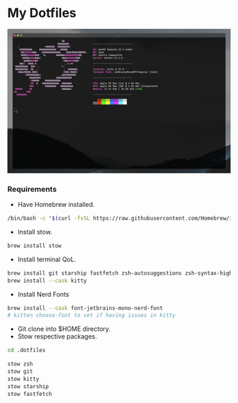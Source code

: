 # My Dotfiles

![screenshot](img/terminal-ss.png)

### Requirements

- Have Homebrew installed.

```bash
/bin/bash -c "$(curl -fsSL https://raw.githubusercontent.com/Homebrew/install/HEAD/install.sh)"
```

- Install stow.

```zsh
brew install stow
```

- Install terminal QoL.

```zsh
brew install git starship fastfetch zsh-autosuggestions zsh-syntax-highlighting
brew install --cask kitty
```

- Install Nerd Fonts

```zsh
brew install --cask font-jetbrains-mono-nerd-font
# kitten choose-font to set if having issues in kitty
```

- Git clone into $HOME directory.
- Stow respective packages.

```zsh
cd .dotfiles
```

```zsh
stow zsh
stow git
stow kitty
stow starship
stow fastfetch
```
